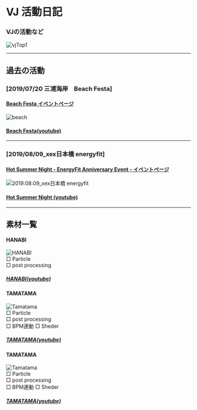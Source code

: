 # VJ 活動日記

### VJの活動など

![vjTop1](https://user-images.githubusercontent.com/43961147/64004855-17deb300-cb4a-11e9-92ae-3fda51196178.gif)

*** 
## 過去の活動

### [2019/07/20 三浦海岸　Beach Festa]
#### [Beach Festa イベントページ](https://www.facebook.com/events/784745598587503/)

![beach](https://user-images.githubusercontent.com/43961147/64005955-49f11480-cb4c-11e9-9fc9-9390bb26a3ac.gif)
#### [Beach Festa(youtube)](https://youtu.be/HeD6nGJItME)

***

### [2019/08/09_xex日本橋 energyfit]
#### [Hot Summer Night - EnergyFit Anniversary Event - イベントページ](https://www.facebook.com/events/2355217917890171/)

![2019:08:09_xex日本橋 energyfit](https://user-images.githubusercontent.com/43961147/64008286-c7b71f00-cb50-11e9-88d6-dfb0958c27e2.gif)

#### [Hot Summer Night (youtube)](https://www.youtube.com/watch?v=5WLDD9ZGeC4)

***

## 素材一覧

#### HANABI
![HANABI](https://user-images.githubusercontent.com/43961147/64009507-f0d8af00-cb52-11e9-8f0a-74697982f3d2.gif)  
□ Particle  
□ post processing   
##### [HANABI(youtube)](https://youtu.be/gzhm35RZdms)

#### TAMATAMA
![Tamatama](https://user-images.githubusercontent.com/43961147/64015026-904f6f00-cb5e-11e9-833a-e9fca662dd55.gif)  
□ Particle  
□ post processing  
□ BPM連動
□ Sheder
##### [TAMATAMA(youtube)](https://youtu.be/fOx9jCOwnes)

#### TAMATAMA
![Tamatama](https://user-images.githubusercontent.com/43961147/64015026-904f6f00-cb5e-11e9-833a-e9fca662dd55.gif)  
□ Particle  
□ post processing  
□ BPM連動
□ Sheder
##### [TAMATAMA(youtube)](https://youtu.be/fOx9jCOwnes)
